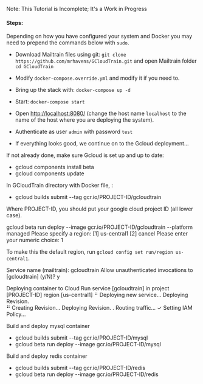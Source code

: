Note: This Tutorial is Incomplete; It's a Work in Progress

#### Steps:
Depending on how you have configured your system and Docker you may need to prepend the commands below with `sudo`.

* Download Mailtrain files using git: `git clone https://github.com/mrhavens/GCloudTrain.git` and open Mailtrain folder `cd GCloudTrain`
* Modify `docker-compose.override.yml` and modify it if you need to.
* Bring up the stack with: `docker-compose up -d`
* Start: `docker-compose start`
* Open [http://localhost:8080/](http://localhost:8080/) (change the host name `localhost` to the name of the host where you are deploying the system).
* Authenticate as user `admin` with password `test`

* If everything looks good, we continue on to the Gcloud deployment...

If not already done, make sure Gcloud is set up and up to date:

* gcloud components install beta
* gcloud components update

In GCloudTrain directory with Docker file, :

* gcloud builds submit --tag gcr.io/PROJECT-ID/gcloudtrain

Where PROJECT-ID, you should put your google cloud project ID (all lower case).

gcloud beta run deploy --image gcr.io/PROJECT-ID/gcloudtrain --platform managed
Please specify a region:
 [1] us-central1
 [2] cancel
Please enter your numeric choice:  1

To make this the default region, run `gcloud config set run/region us-central1`.

Service name (mailtrain):  gcloudtrain
Allow unauthenticated invocations to [gcloudtrain] (y/N)?  y

Deploying container to Cloud Run service [gcloudtrain] in project [PROJECT-ID] region [us-central1]
⠛ Deploying new service... Deploying Revision.                         
  ⠛ Creating Revision... Deploying Revision.
  . Routing traffic...
  ✓ Setting IAM Policy...

Build and deploy mysql container
* gcloud builds submit --tag gcr.io/PROJECT-ID/mysql
* gcloud beta run deploy --image gcr.io/PROJECT-ID/mysql

Build and deploy redis container
* gcloud builds submit --tag gcr.io/PROJECT-ID/redis
* gcloud beta run deploy --image gcr.io/PROJECT-ID/redis

